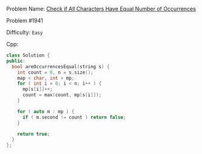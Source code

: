 Problem Name: [Check if All Characters Have Equal Number of Occurrences](https://leetcode.com/problems/check-if-all-characters-have-equal-number-of-occurrences/)

Problem #1941

Difficulty: `Easy`

Cpp:

```cpp
class Solution {
public:
  bool areOccurrencesEqual(string s) {
    int count = 0, n = s.size();
    map < char, int > mp;
    for ( int i = 0; i < n; i++ ) {
      mp[s[i]]++;
      count = max(count, mp[s[i]]);
    }

    for ( auto m : mp ) {
      if ( m.second != count ) return false;
    }

    return true;
  }
};
```
